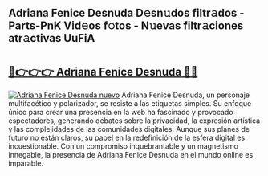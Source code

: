 ## Adriana Fenice Desnuda D𝚎sn𝚞dos filtr𝚊dos - Parts-PnK Vid𝚎os f𝚘tos - N𝚞evas filtr𝚊ciones atr𝚊ctivas UuFiA

# <h2><a href="http://mbcctc.tromn.icu/?c=Adriana+Fenice+Desnuda">🔗👉👉👉 Adriana Fenice Desnuda 🔗🔗</a></h2>

[![Adriana Fenice Desnuda nuevo](https://i.imgur.com/pEAQMta.gif)](http://mbcctc.tromn.icu/?c=Adriana+Fenice+Desnuda)
Adriana Fenice Desnuda, un personaje multifacético y polarizador, se resiste a las etiquetas simples. Su enfoque único para crear una presencia en la web ha fascinado y provocado espectadores, generando debates sobre la privacidad, la expresión artística y las complejidades de las comunidades digitales. Aunque sus planes de futuro no están claros, su papel en la redefinición de la esfera digital es incuestionable. Con un compromiso inquebrantable y un magnetismo innegable, la presencia de Adriana Fenice Desnuda en el mundo online es imparable.

